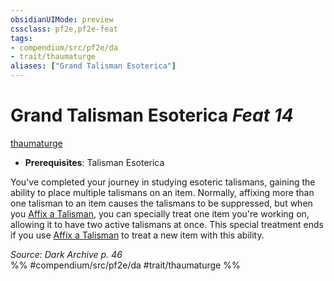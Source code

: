 ```yaml
---
obsidianUIMode: preview
cssclass: pf2e,pf2e-feat
tags:
- compendium/src/pf2e/da
- trait/thaumaturge
aliases: ["Grand Talisman Esoterica"]
---
```

# Grand Talisman Esoterica  *Feat 14*  
[thaumaturge](Reference/Rules/Traits/thaumaturge-da.md "Thaumaturge Class Trait")  

- **Prerequisites**: Talisman Esoterica

You've completed your journey in studying esoteric talismans, gaining the ability to place multiple talismans on an item. Normally, affixing more than one talisman to an item causes the talismans to be suppressed, but when you [Affix a Talisman](affix-a-talisman.md), you can specially treat one item you're working on, allowing it to have two active talismans at once. This special treatment ends if you use [Affix a Talisman](affix-a-talisman.md) to treat a new item with this ability.

*Source: Dark Archive p. 46*  
%% #compendium/src/pf2e/da #trait/thaumaturge %%